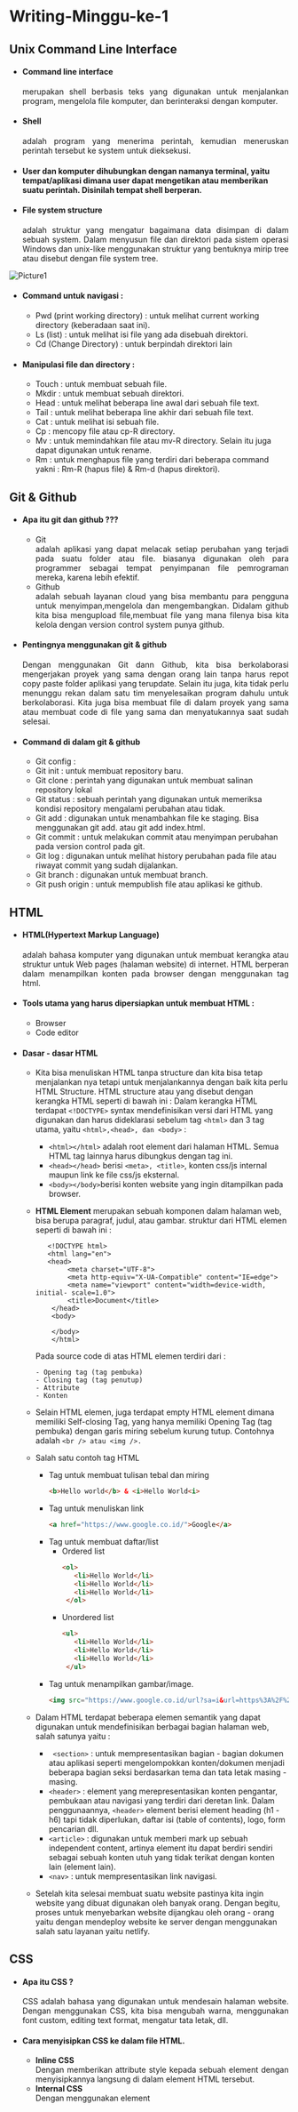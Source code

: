 # Writing-Minggu-ke-1
## **Unix Command Line Interface**

- #### **Command line interface** 
   <div align="justify">merupakan shell berbasis teks yang digunakan untuk menjalankan program, mengelola file komputer, dan berinteraksi dengan komputer. 
- #### **Shell** 
  <div align="justify">adalah  program yang menerima perintah, kemudian meneruskan perintah tersebut ke system untuk dieksekusi. 
- #### User dan komputer dihubungkan dengan namanya terminal, yaitu tempat/aplikasi dimana user dapat mengetikan atau memberikan suatu perintah. Disinilah tempat shell berperan. 

- #### **File system structure** 
  <div align="justify"> adalah struktur yang mengatur bagaimana data disimpan di dalam sebuah system. Dalam menyusun file dan direktori pada sistem operasi Windows dan unix-like menggunakan struktur yang bentuknya mirip tree atau disebut dengan file system tree. 
 ![Picture1](https://user-images.githubusercontent.com/113364526/191979262-6a8b991d-2e25-4503-b6cb-374249390a3d.png)

- #### **Command untuk navigasi** :
   - Pwd (print working directory) : untuk melihat current working directory (keberadaan saat ini).
   - Ls (list) : untuk melihat isi file yang ada disebuah direktori.
   - Cd (Change Directory) : untuk berpindah direktori lain

- #### **Manipulasi file dan directory** : 
   - Touch : untuk membuat sebuah file.
   - Mkdir : untuk membuat sebuah direktori.
   - Head : untuk melihat beberapa line awal dari sebuah file text.
   - Tail : untuk melihat beberapa line akhir dari sebuah file text. 
   - Cat : untuk melihat isi sebuah file.
   - Cp : mencopy file atau cp-R directory.
   - Mv : untuk memindahkan file atau mv-R directory. Selain itu juga dapat digunakan untuk rename.
   - Rm : untuk menghapus file yang terdiri dari beberapa command yakni : Rm-R (hapus file) & Rm-d (hapus direktori).

   
## **Git & Github**
- #### Apa itu git dan github ???
   - Git
     <div align="justify"> adalah aplikasi yang dapat melacak setiap perubahan yang terjadi pada suatu folder atau file. biasanya digunakan oleh para programmer sebagai tempat penyimpanan file pemrograman mereka, karena lebih efektif.
   - Github
     <div align="justify"> adalah sebuah layanan cloud yang bisa membantu para pengguna untuk menyimpan,mengelola dan mengembangkan. Didalam github kita bisa mengupload file,membuat file yang mana filenya bisa kita kelola dengan version control system punya github.
      
- #### Pentingnya menggunakan git & github
  <div align="justify"> Dengan menggunakan Git dann Github, kita bisa berkolaborasi mengerjakan proyek yang sama dengan orang lain tanpa harus repot  copy paste folder aplikasi yang terupdate. Selain itu juga, kita tidak perlu menunggu rekan dalam satu tim menyelesaikan program dahulu untuk berkolaborasi. Kita juga bisa membuat file di dalam proyek yang sama atau membuat code di file yang sama dan menyatukannya saat sudah selesai.
   
 - #### Command di dalam git & github
   - Git config : 
   - Git init : untuk membuat repository baru. 
   - Git clone : perintah yang digunakan untuk membuat salinan repository lokal
   - Git status : sebuah perintah yang digunakan untuk memeriksa kondisi repository mengalami perubahan atau tidak.
   - Git add : digunakan untuk menambahkan file ke staging. Bisa menggunakan git add. atau git add index.html.
   - Git commit : untuk melakukan commit atau menyimpan perubahan pada version control pada git. 
   - Git log : digunakan untuk melihat history perubahan pada file atau riwayat commit yang sudah dijalankan.
   - Git branch : digunakan untuk membuat branch.
   - Git push origin : untuk mempublish file atau aplikasi ke github.

   
## **HTML**
- #### HTML(Hypertext Markup Language) 
   <div align="justify">adalah bahasa komputer yang digunakan untuk membuat kerangka atau struktur untuk Web pages (halaman website) di internet. HTML berperan dalam menampilkan konten pada browser dengan menggunakan tag html.
   
- #### Tools utama yang harus dipersiapkan untuk membuat HTML :
   -  Browser
   -  Code editor
   
- #### Dasar - dasar HTML 
   
    - Kita bisa menuliskan HTML tanpa structure dan kita bisa tetap menjalankan nya tetapi untuk menjalankannya dengan baik kita perlu HTML Structure. HTML structure atau yang disebut dengan kerangka HTML seperti di bawah ini : 
Dalam kerangka HTML terdapat ```<!DOCTYPE>``` syntax mendefinisikan versi dari HTML yang digunakan dan harus dideklarasi sebelum tag ```<html>``` dan 3 tag utama, yaitu ```<html>,<head>, dan <body>``` : 
       - ```<html></html>``` adalah root element dari halaman HTML. Semua HTML tag lainnya harus dibungkus dengan tag ini.
       - ```<head></head>``` berisi ```<meta>, <title>```, konten css/js internal maupun link ke file css/js eksternal. 
       - ```<body></body>```berisi konten website yang ingin ditampilkan pada browser.
   
    - **HTML Element** merupakan sebuah komponen dalam halaman web, bisa berupa paragraf, judul, atau gambar. struktur dari HTML elemen seperti di bawah ini : 
       ```
          <!DOCTYPE html>
          <html lang="en">
          <head>
               <meta charset="UTF-8">
               <meta http-equiv="X-UA-Compatible" content="IE=edge">
               <meta name="viewport" content="width=device-width, initial- scale=1.0">
               <title>Document</title>
           </head>
           <body>
           
           </body>
           </html>
	   ```
	   
         Pada source code di atas HTML elemen terdiri dari : 
	   
          - Opening tag (tag pembuka)
          - Closing tag (tag penutup)
          - Attribute 
          - Konten
   
   - Selain HTML elemen, juga terdapat empty HTML element dimana memiliki Self-closing Tag, yang hanya memiliki Opening Tag (tag pembuka) dengan garis miring sebelum kurung tutup. Contohnya adalah ``` <br /> atau <img />. ```
   
   - Salah satu contoh tag HTML
      - Tag untuk membuat tulisan tebal dan miring
        ``` html
        <b>Hello world</b> & <i>Hello World<i>
        ```
      - Tag untuk menuliskan link
        ``` html
        <a href="https://www.google.co.id/">Google</a>
        ```
      - Tag untuk membuat daftar/list
          - Ordered list 
             ```html
             <ol>
                <li>Hello World</li>
                <li>Hello World</li>
                <li>Hello World</li>
              </ol>
             ```
           - Unordered list
             ```html
             <ul>
                <li>Hello World</li>
                <li>Hello World</li>
                <li>Hello World</li>
              </ul>
             ```
       - Tag untuk menampilkan gambar/image. 
           ```html
           <img src="https://www.google.co.id/url?sa=i&url=https%3A%2F%2Fid.wikipedia.org%2Fwiki%2FKucing_persia&psig=AOvVaw0WbxrJ_HmSXMIEbrTkLlWy&ust=1664119855387000&source=images&cd=vfe&ved=0CAwQjRxqFwoTCLid59uor_oCFQAAAAAdAAAAABAD" alt="Si Kucing"></img>
           ```
   
  - Dalam HTML terdapat beberapa elemen semantik yang dapat digunakan untuk mendefinisikan berbagai bagian halaman web, salah satunya yaitu : 
      - ``` <section>``` : untuk mempresentasikan bagian - bagian dokumen atau aplikasi seperti mengelompokkan konten/dokumen menjadi beberapa bagian seksi berdasarkan tema dan tata letak masing - masing. 
      - ```<header>``` : element yang merepresentasikan konten pengantar, pembukaan atau navigasi yang terdiri dari deretan link. Dalam penggunaannya, ```<header>``` element berisi element heading (h1 - h6) tapi tidak diperlukan, daftar isi (table of contents), logo, form pencarian dll. 
      - ```<article>``` : digunakan untuk memberi mark up sebuah independent content, artinya element itu dapat berdiri sendiri sebagai sebuah konten utuh yang tidak terikat dengan konten lain (element lain).
      - ```<nav>``` : untuk mempresentasikan link navigasi. 
    
  - Setelah kita selesai membuat suatu website pastinya kita ingin website yang dibuat digunakan oleh banyak orang. Dengan begitu, proses untuk menyebarkan website dijangkau oleh orang - orang yaitu dengan mendeploy website ke server dengan menggunakan salah satu layanan yaitu netlify. 

   
## **CSS**
- #### Apa itu CSS ? 
  <div align="justify"> CSS adalah bahasa yang digunakan untuk mendesain halaman website. Dengan menggunakan CSS, kita bisa mengubah warna, menggunakan font custom, editing text format, mengatur tata letak, dll. 
- #### Cara menyisipkan CSS ke dalam file HTML.
     - **Inline CSS**
       <div align="justify"> Dengan memberikan attribute style kepada sebuah element dengan menyisipkannya langsung di dalam element HTML tersebut.
     - **Internal CSS**
       <div align="justify"> Dengan menggunakan element <style> untuk menyisipkan kode CSS. Element <style> diletakkan di dalam element  ```<head>``` .
     - **External CSS**
       <div align="justify"> Dengan cara menyisipkan kode CSS dengan cara membuat file CSS terpisah, dan lalu menyambungkannya dengan file HTML dengan menggunakan element ```<link>```. Element ```<link>``` tersebut diletakkan di dalam element ```<head>```. 
 - #### CSS Syntax 
   <div align="justify"> Adalah syntax yang digunakan untuk menunjuk atau memilih HTML element mana yang ingin diberi style (dihias). CSS syntax terdiri dari selector, property, dan value. 
      
 ![Screenshot 2022-09-25 121507](https://user-images.githubusercontent.com/113364526/192129430-7bbc8913-4a98-4587-b31e-231e07176f92.png)
      
     - p merupakan selector berupa element HTML yang akan diubah. 
     - color merupakan properti berupa bagian mana dari element HTML yang akan diubah. 
     - value merupakan nilai/hiasan. 
	   
	   
	   
## **Javascript Dasar**
- #### Apa itu Javascript ?
  <div align="justify"> Adalah bahasa pemograman yang sangat powerful yang digunakan untuk logic pada sebuah website. Javascript juga dapat membuat website menjadi interaktif dan dinamis. Sjavascript dijalankan melalui browser pada devise setiap user dan code editor. 

- #### Syntax dan statement 
  <div align="justify"> Syntax bisa dianalogikan seperti kosa kata (vocabulary) dan tata cara (grammar) pada bahasa pemograman. Kita menggunakan syntax tertentu untuk membuat statement program, instruksi untuk dijalankan/dieksekusi oleh web browser, compiler, ataupun intrepreter. Contoh syntax javascript : 
	  
  - Alert()
  - prompt()
  - confirm()

- #### Console log 
   <div align="justify"> Console log adalah tempat kita untuk cek logic pemrograman web yang kita kembangkan. Console log juga merupakan tempat untuk melakukan debugging(mengetahui error pada code) pada pemrograman web.
	  
- #### Comments 
  <div align="justify"> Adalah sintaks yang digunakan untuk memberi keterangan tentang suatu statement. Comment dapat menggunakan bahasa inggris atau bahasa indonesia. Comments tidak akan dijalankan oleh program karena hanya untuk dibaca oleh sesama programmer ataupun diri sendiri untuk memahami maksud dan tujuan sebuah statement/syntax. Comment terdapat 2 jenis yakni Single comments & Multiline comments

- #### Tipe data 
   <div align="justify"> Adalah klasifikasi yang kita berikan untuk berbagai macam data yang digunakan dalam programming. Ada 6 tipe data fundametal javascript.
	 
  1. Number : tipe data yang mengandung semua angka termasuk angka desimal.
	 
	 ``` 
	     let angka = 10;
	     let umur = 20;
	     let desimal = 3.14; 
	 ```
  2. String : deretan karakter yang diapit oleh sepasang tanda kutip baik single quotes maupun double quotes.
	 
	 ```
	   let nama = "Diana Permata Putri"
	 ```
  3. Boolean :  tipe data yang hanya mempunyai 2 buah nilai yait ``` true``` (benar) or  ```false```  (salah).
	 
	 ```
	    let a=true;
	    let b=false;
	 ```
   4.  Null : sebuah nilai yang berarti kosong atau menunjuk pada nilai yang tidak ada. Tipe data null biasanya diperoleh dalam kondisi normal dan sudah kita rencanakan.
	 
	 ```
	   let data_satu= null;
	   let data_dua = "";
	 
	   console.log(data_satu);//null
	   console.log(data_dua);// kosong
	 ```
	 
  5. Undefined : Berbeda dengan null, tipe data ini merepresentasikan varibel/data yang tidak memiliki nilai. Tipe data undefined biasanya didapat dari hasil kesalahan program (error), kelalaian programmer, dan tidak direncanakan. Undefined didapat dari hasil berikut: 
    - Nilai dari pemanggilan variabel yang belum didefinisikan.
    - Nilai dari pemanggilan element array yang tidak ada.
    - Nilai dari pemanggilan property objek yang tidak ada.
    - Nilai dari pemanggilan fungsi yang tidak mengembalikan nilai (return).
    - Nilai dari parameter fungsi yang tidak memiliki argumen.
	 
	 ```
	   let a = "Hello World";
	   let b = "Namaku Diana Permata Putri";
	 
	   console.log(d); //undefined
	   console.log(b); // "Namaku Diana Permata Putri"
	 ```
	 
   6. Object : sebuah kumpulan pasangan properti dan nilai. Seperti objek dalam kehidupan sehari-hari saja. Misalnya objek ``` jeruk ``` memiliki properti warna dengan nilai ``` orange ``` . 
	 
	 ```
	   let manusia = {
	        nama:"Diana Permata Putri",
	        age:20,
	        Hobby:"Menyanyi"
	   };
	 ```
	 
- #### Variabel
   <div align="justify"> Adalah container/tempat untuk menyimpan sebuah nilai. Di dalam bahasa pemrograman javascript terdapat 3 variable yaitu
  
     - Var : 
     - Let : 
     - Const :
   <div align="justify"> Aturan penamaan variabel : 
	   
    - Harus mendeskripsikan tentang data yang disimpan
    - Tidak bisa menggunakan number pada awal nama variabel
    - Gunakan camelcase untuk penamaan yang lebih dari 1 kata

- #### Operator 
     - Assignent operator (=) digunakan untuk menyimpan sebuah nilai pada variabel. 
     - Increment (++) dan decrement (--) digunakan untuk menambah atau mengurangi sebesar 1.
     - Arithmetic operator (operator matematika) yang terdiri dari penambahan (+), pengurangan (-), perkalian (*), Pembagian (/), modulus (%). 
     - Comparison operator adalah operator yang membandingkan satu nilai dengan nilai lainnya. Comparison operator melibatkan ``` true ``` dan ``` false ``` . simbol dari comparison operator : 
	   
	   ```
               - Lebih besar dari  (>)
	       - Lebih kecil dari (<)
               - Lebih kecil atau sama dengan (<=)
               - Lebih besar atau sama dengan (>=)
               - Sama dengan (===)
               - Tidak sama dengan: (!==)
	    ``` 
	 
     - Logical Operator, biasa digunakan untuk sebuah conditional pada pemrograman yang menghasilkan nilai ``` true ``` dan ``` false ``` . Simbol dari logical operator diantaranya sebagai berikut : 
	   
	   ```
	     - AND operator (&&) : menghasilkan nilai true jika kedua semua premis bernilai benar. 
	     - OR operator (||) : menghasilkan nilai true jika salah satu premis mengandung nilai true.
	     - NOT operator (!) : membalikkan sebuah nilai BOOLEAN. TRUE menjadi FALSE dan sebaliknya.
	   ```
	   
- #### Conditional 
   <div align="justify"> Adalah statement percabangan yang menggambarkan suatu kondisi. Di javascript terdapat beberapa perintah conditional yaitu: 
	   
     - **if statement** : Digunakan apabila hanya ada 1 kondisi dan 1 keputusan yang dijalankan.
    - **if...else statement** : Digunakan apabila hanya ada 1 kondisi dan 2 keputusan yang dijalankan. Else disini akan mengeksekusi sebuah statement/code jika suatu kondisi bernilai ``` false ``` .
    - **if...else if statement** : Digunakan apabila ada beberapa kondisi dan beberapa keputusan yang dijalankan.
    - **Truthy & falshy** : digunakan untuk mengecek apakah variabel telah terisi namun tidak mementingkan nilainya.
    - **Switch case conditional** :  digunakan jika kondisi dan percabangan terlalu banyak. akan tetapi switch case tidak bisa lebih dari 1 kondisi. 
    <div align="justify"> Ternary operator merupakan short-syntax dari statement if … else.

	   
 - #### Looping  
     <div align="justify"> Adalah statement yang mengulang sebuah instruksi hingga kondisi terpenuhi atau jika kondisi stop/berhenti tercapai. Ada beberapa jenis loop di javascript, yaitu : 
	    
	 - **For loop** : instruksi pengulangan yang dapat kita berikan pada program yang kita kembangkan.
	 - **While loop** : instruksi pengulangan kondisi bernilai ``` true ``` . while dapat digunakan untuk mengetahui jumlah pasti pengulangan. 
	  - **Do while** : mengeksekusi kode pemrograman tanpa melakukan pengecekan kondisionalnya, bahkan pengecekan tersebut dilakukan setelah mengeksekusi kode programnya.
	  - **Nested loop** : digunakan untuk membuat looping di dalam looping. Dimana looping pertama dianalogikan sebagai baris dan yang kedua dianalogikan sebagai kolom. 
	     
	       
## **Algoritma**
- #### Algoritma 
  <div align="justify"> Adalah urutan logis untuk memecahkan masalah secara logis dan sistematis. Dengan kata lain, dalam kehidupan sehari - hari kita sudah menerapkan algoritma untuk memecahkan suatu masalah. 

- #### Manfaat algoritma : 
   - Membantu menyederhanakan suatu program yang rumit dan juga besar.
   - Mempermudah pembuatan program yang dapat menyelesaikan masalah tertentu.
   - Membantu menyelesaikan suatu masalah dengan logika dan juga sistematis.
      
- #### Ciri - ciri algoritma diantaranya : 
  - Input : memiliki 0 atau lebih inputan. 
  - Output : memiliki min 1 buah output.
  - Definiteness : Instruksi jelas dan tidak ambigu.
  - effectiveness : algoritma yang dibuat tepat sasaran dan efisien. 
- #### Algoritma sendiri, memiliki beberapa proses diantaranya : 
   - Sequence : Instruksi yg dijalankan secara berurutan.
	- Selection : Instruksi yg dijalankan jika memenuhi suatu kondisi.
	- Iteration : Instruksi yg berulang kali dijalankan selama memenuhi suatu kondisi.
	- Concurrent : Instruksi yg dijalankan secara bersamaan.
- #### Algoritma dapat disajikan dengan beberapa cara : 
	- Deskriptif : penulisan algoritma dengan cara deksriptif menggunakan bahasa sehari - hari. 
	- Flowchart atau diagram alir : penyajian algoritma dengan tampilan visual yang menggunakan simbol bangun datar yang dijadikan sebagai representasi dari proses yang dilakukan. 
   - Pseudo code : penulisan algoritma yang menyerupai kode programan. 
   
- #### Contoh algoritma sederhana luas persegi panjang:
  
    - Deskripsitif :  
      - Masukkan Panjang & lebar
      - Luas persegi panjang= panjang * lebar
      - cetak hasil luas persegi panjang.
      - Selesai
    
    - Flowchart : 
	  
	  ![cha](https://user-images.githubusercontent.com/113364526/192212120-3c7ae9aa-9305-4bad-8a5b-a7d6d7ea6576.png)

    - Pseudocode : 
	  
	  ``` 
	    Menghitung luas_persegi_panjang
	      deklarasi
	      p = integer;
	      l= integer;
	  
	      read(p,l)
	      luas = p*l
	      write(luas)
	      end
	   ```
	     
- #### Penerapan algoritma perhitungan luas persegi panjang ke dalam bahasa pemrograman C++

```
#include <iostream>
  using namespace std;
  int main (){
  int p = 10; 
  int l = 6;
  
  cout<<(p*l);
  }
  ```

- #### Penerapan algoritma perhitungan luas persegi panjang ke dalam bahasa pemrograman javascript

 ```
let p=10;
let l=5;
let luasPersegipanjang=p*l;
	  
console.log((luasPersegipanjang));
 ```
 


